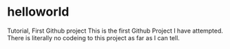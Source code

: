 # helloworld
Tutorial, First Github project
This is the first Github Project I have attempted.
There is literally no codeing to this project as far as I can tell.
